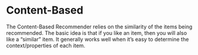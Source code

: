 # Content-Based

The Content-Based Recommender relies on the similarity of the items being recommended. The basic idea is that if you like an item, then you will also like a “similar” item. 
It generally works well when it’s easy to determine the context/properties of each item.
